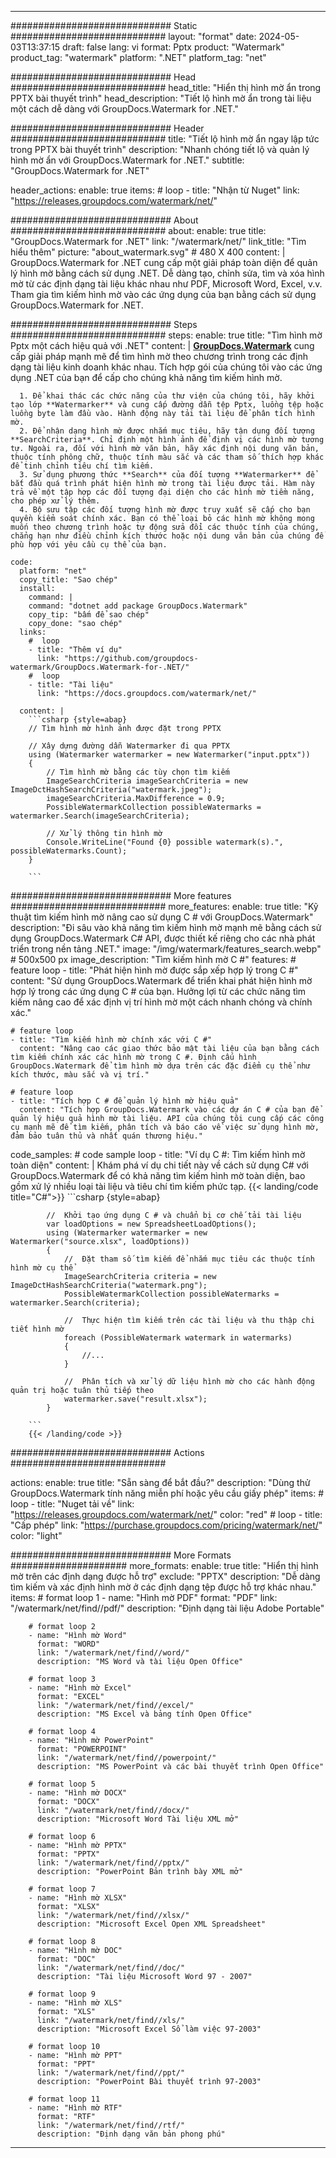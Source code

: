 
---
############################# Static ############################
layout: "format"
date:  2024-05-03T13:37:15
draft: false
lang: vi
format: Pptx
product: "Watermark"
product_tag: "watermark"
platform: ".NET"
platform_tag: "net"

############################# Head ############################
head_title: "Hiển thị hình mờ ẩn trong PPTX bài thuyết trình"
head_description: "Tiết lộ hình mờ ẩn trong tài liệu một cách dễ dàng với GroupDocs.Watermark for .NET."

############################# Header ############################
title: "Tiết lộ hình mờ ẩn ngay lập tức trong PPTX bài thuyết trình" 
description: "Nhanh chóng tiết lộ và quản lý hình mờ ẩn với GroupDocs.Watermark for .NET."
subtitle: "GroupDocs.Watermark for .NET" 

header_actions:
  enable: true
  items:
    #  loop
    - title: "Nhận từ Nuget"
      link: "https://releases.groupdocs.com/watermark/net/"
      
############################# About ############################
about:
    enable: true
    title: "GroupDocs.Watermark for .NET"
    link: "/watermark/net/"
    link_title: "Tìm hiểu thêm"
    picture: "about_watermark.svg" # 480 X 400
    content: |
       GroupDocs.Watermark for .NET cung cấp một giải pháp toàn diện để quản lý hình mờ bằng cách sử dụng .NET. Dễ dàng tạo, chỉnh sửa, tìm và xóa hình mờ từ các định dạng tài liệu khác nhau như PDF, Microsoft Word, Excel, v.v. Tham gia tìm kiếm hình mờ vào các ứng dụng của bạn bằng cách sử dụng GroupDocs.Watermark for .NET.

############################# Steps ############################
steps:
    enable: true
    title: "Tìm hình mờ Pptx một cách hiệu quả với .NET"
    content: |
      **[GroupDocs.Watermark](https://products.groupdocs.com/watermark/net/)** cung cấp giải pháp mạnh mẽ để tìm hình mờ theo chương trình trong các định dạng tài liệu kinh doanh khác nhau. Tích hợp gói của chúng tôi vào các ứng dụng .NET của bạn để cấp cho chúng khả năng tìm kiếm hình mờ.
      
      1. Để khai thác các chức năng của thư viện của chúng tôi, hãy khởi tạo lớp **Watermarker** và cung cấp đường dẫn tệp Pptx, luồng tệp hoặc luồng byte làm đầu vào. Hành động này tải tài liệu để phân tích hình mờ.
      2. Để nhận dạng hình mờ được nhắm mục tiêu, hãy tận dụng đối tượng **SearchCriteria**. Chỉ định một hình ảnh để định vị các hình mờ tương tự. Ngoài ra, đối với hình mờ văn bản, hãy xác định nội dung văn bản, thuộc tính phông chữ, thuộc tính màu sắc và các tham số thích hợp khác để tinh chỉnh tiêu chí tìm kiếm.
      3. Sử dụng phương thức **Search** của đối tượng **Watermarker** để bắt đầu quá trình phát hiện hình mờ trong tài liệu được tải. Hàm này trả về một tập hợp các đối tượng đại diện cho các hình mờ tiềm năng, cho phép xử lý thêm.
      4. Bộ sưu tập các đối tượng hình mờ được truy xuất sẽ cấp cho bạn quyền kiểm soát chính xác. Bạn có thể loại bỏ các hình mờ không mong muốn theo chương trình hoặc tự động sửa đổi các thuộc tính của chúng, chẳng hạn như điều chỉnh kích thước hoặc nội dung văn bản của chúng để phù hợp với yêu cầu cụ thể của bạn.
   
    code:
      platform: "net"
      copy_title: "Sao chép"
      install:
        command: |
        command: "dotnet add package GroupDocs.Watermark"
        copy_tip: "bấm để sao chép"
        copy_done: "sao chép"
      links:
        #  loop
        - title: "Thêm ví dụ"
          link: "https://github.com/groupdocs-watermark/GroupDocs.Watermark-for-.NET/"
        #  loop
        - title: "Tài liệu"
          link: "https://docs.groupdocs.com/watermark/net/"
          
      content: |
        ```csharp {style=abap}
        // Tìm hình mờ hình ảnh được đặt trong PPTX

        // Xây dựng đường dẫn Watermarker đi qua PPTX
        using (Watermarker watermarker = new Watermarker("input.pptx"))
        {
            // Tìm hình mờ bằng các tùy chọn tìm kiếm
            ImageSearchCriteria imageSearchCriteria = new ImageDctHashSearchCriteria("watermark.jpeg");
            imageSearchCriteria.MaxDifference = 0.9;
            PossibleWatermarkCollection possibleWatermarks = watermarker.Search(imageSearchCriteria);

            // Xử lý thông tin hình mờ
            Console.WriteLine("Found {0} possible watermark(s).", possibleWatermarks.Count);
        }
        
        ```  

############################# More features ############################
more_features:
  enable: true
  title: "Kỹ thuật tìm kiếm hình mờ nâng cao sử dụng C # với GroupDocs.Watermark"
  description: "Đi sâu vào khả năng tìm kiếm hình mờ mạnh mẽ bằng cách sử dụng GroupDocs.Watermark C# API, được thiết kế riêng cho các nhà phát triển trong nền tảng .NET."
  image: "/img/watermark/features_search.webp" # 500x500 px
  image_description: "Tìm kiếm hình mờ C #"
  features:
    # feature loop
    - title: "Phát hiện hình mờ được sắp xếp hợp lý trong C #"
      content: "Sử dụng GroupDocs.Watermark để triển khai phát hiện hình mờ hợp lý trong các ứng dụng C # của bạn. Hưởng lợi từ các chức năng tìm kiếm nâng cao để xác định vị trí hình mờ một cách nhanh chóng và chính xác."

    # feature loop
    - title: "Tìm kiếm hình mờ chính xác với C #"
      content: "Nâng cao các giao thức bảo mật tài liệu của bạn bằng cách tìm kiếm chính xác các hình mờ trong C #. Định cấu hình GroupDocs.Watermark để tìm hình mờ dựa trên các đặc điểm cụ thể như kích thước, màu sắc và vị trí."

    # feature loop
    - title: "Tích hợp C # để quản lý hình mờ hiệu quả"
      content: "Tích hợp GroupDocs.Watermark vào các dự án C # của bạn để quản lý hiệu quả hình mờ tài liệu. API của chúng tôi cung cấp các công cụ mạnh mẽ để tìm kiếm, phân tích và báo cáo về việc sử dụng hình mờ, đảm bảo tuân thủ và nhất quán thương hiệu."
      
  code_samples:
    # code sample loop
    - title: "Ví dụ C #: Tìm kiếm hình mờ toàn diện"
      content: |
        Khám phá ví dụ chi tiết này về cách sử dụng C# với GroupDocs.Watermark để có khả năng tìm kiếm hình mờ toàn diện, bao gồm xử lý nhiều loại tài liệu và tiêu chí tìm kiếm phức tạp.
        {{< landing/code title="C#">}}
        ```csharp {style=abap}
        
            //  Khởi tạo ứng dụng C # và chuẩn bị cơ chế tải tài liệu
            var loadOptions = new SpreadsheetLoadOptions();
            using (Watermarker watermarker = new Watermarker("source.xlsx", loadOptions))
            {
                //  Đặt tham số tìm kiếm để nhắm mục tiêu các thuộc tính hình mờ cụ thể
                ImageSearchCriteria criteria = new ImageDctHashSearchCriteria("watermark.png");
                PossibleWatermarkCollection possibleWatermarks = watermarker.Search(criteria);

                //  Thực hiện tìm kiếm trên các tài liệu và thu thập chi tiết hình mờ
                foreach (PossibleWatermark watermark in watermarks)
                {
                    //...
                }

                //  Phân tích và xử lý dữ liệu hình mờ cho các hành động quản trị hoặc tuân thủ tiếp theo
                watermarker.save("result.xlsx");
            }

        ```
        {{< /landing/code >}}


############################# Actions ############################

actions:
  enable: true
  title: "Sẵn sàng để bắt đầu?"
  description: "Dùng thử GroupDocs.Watermark tính năng miễn phí hoặc yêu cầu giấy phép"
  items:
    #  loop
    - title: "Nuget tải về"
      link: "https://releases.groupdocs.com/watermark/net/"
      color: "red"
        #  loop
    - title: "Cấp phép"
      link: "https://purchase.groupdocs.com/pricing/watermark/net/"
      color: "light"


############################# More Formats #####################
more_formats:
    enable: true
    title: "Hiển thị hình mờ trên các định dạng được hỗ trợ"
    exclude: "PPTX"
    description: "Dễ dàng tìm kiếm và xác định hình mờ ở các định dạng tệp được hỗ trợ khác nhau."
    items: 
        # format loop 1
        - name: "Hình mờ PDF"
          format: "PDF"
          link: "/watermark/net/find//pdf/"
          description: "Định dạng tài liệu Adobe Portable"

        # format loop 2
        - name: "Hình mờ Word"
          format: "WORD"
          link: "/watermark/net/find//word/"
          description: "MS Word và tài liệu Open Office"
          
        # format loop 3
        - name: "Hình mờ Excel"
          format: "EXCEL"
          link: "/watermark/net/find//excel/"
          description: "MS Excel và bảng tính Open Office"

        # format loop 4
        - name: "Hình mờ PowerPoint"
          format: "POWERPOINT"
          link: "/watermark/net/find//powerpoint/"
          description: "MS PowerPoint và các bài thuyết trình Open Office"

        # format loop 5
        - name: "Hình mờ DOCX"
          format: "DOCX"
          link: "/watermark/net/find//docx/"
          description: "Microsoft Word Tài liệu XML mở"
          
        # format loop 6
        - name: "Hình mờ PPTX"
          format: "PPTX"
          link: "/watermark/net/find//pptx/"
          description: "PowerPoint Bản trình bày XML mở"
          
        # format loop 7
        - name: "Hình mờ XLSX"
          format: "XLSX"
          link: "/watermark/net/find//xlsx/"
          description: "Microsoft Excel Open XML Spreadsheet"

        # format loop 8
        - name: "Hình mờ DOC"
          format: "DOC"
          link: "/watermark/net/find//doc/"
          description: "Tài liệu Microsoft Word 97 - 2007"

        # format loop 9
        - name: "Hình mờ XLS"
          format: "XLS"
          link: "/watermark/net/find//xls/"
          description: "Microsoft Excel Sổ làm việc 97-2003"

        # format loop 10
        - name: "Hình mờ PPT"
          format: "PPT"
          link: "/watermark/net/find//ppt/"
          description: "PowerPoint Bài thuyết trình 97-2003"

        # format loop 11
        - name: "Hình mờ RTF"
          format: "RTF"
          link: "/watermark/net/find//rtf/"
          description: "Định dạng văn bản phong phú"

---